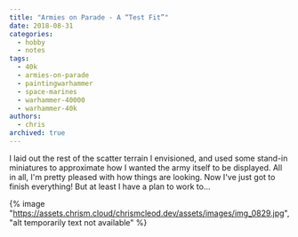 ```yaml
---
title: "Armies on Parade - A “Test Fit”"
date: 2018-08-31
categories:
  - hobby
  - notes
tags:
  - 40k
  - armies-on-parade
  - paintingwarhammer
  - space-marines
  - warhammer-40000
  - warhammer-40k
authors:
  - chris
archived: true
---
```


I laid out the rest of the scatter terrain I envisioned, and used some stand-in miniatures to approximate how I wanted the army itself to be displayed. All in all, I'm pretty pleased with how things are looking. Now I've just got to finish everything! But at least I have a plan to work to…

{% image "https://assets.chrism.cloud/chrismcleod.dev/assets/images/img_0829.jpg", "alt temporarily text not available" %}
